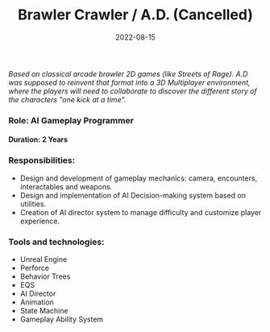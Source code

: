 ﻿---
title: "Brawler Crawler / A.D. (Cancelled)"
description: "PVE multiplayer action game. Worked as AI Gameplay Programmer for 2 years"
date: 2022-08-15
image:
  path: assets/img/brawler/ad.jpg # Add image post (optional)
---

*Based on classical arcade brawler 2D games (like Streets of Rage). A.D was supposed to reinvent that format into a 3D 
Multiplayer environment, where the players will need to collaborate to discover the different story of the characters 
"one kick at a time".*

### Role: AI Gameplay Programmer 
#### Duration: 2 Years
### Responsibilities:
* Design and development of gameplay mechanics: camera, encounters, interactables and weapons.
* Design and implementation of AI Decision-making system based on utilities.
* Creation of AI director system to manage difficulty and customize player experience.

### Tools and technologies:
* Unreal Engine
* Perforce
* Behavior Trees
* EQS
* AI Director
* Animation
* State Machine
* Gameplay Ability System



